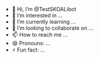 - 👋 Hi, I’m @TestSKOALibot
- 👀 I’m interested in ...
- 🌱 I’m currently learning ...
- 💞️ I’m looking to collaborate on ...
- 📫 How to reach me ...
- 😄 Pronouns: ...
- ⚡ Fun fact: ...

<!---
TestSKOALibot/TestSKOALibot is a ✨ special ✨ repository because its `README.md` (this file) appears on your GitHub profile.
You can click the Preview link to take a look at your changes.
--->
